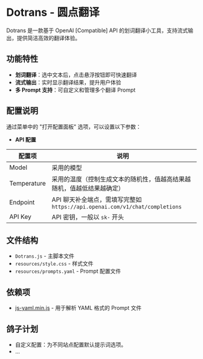 # Dotrans - 圆点翻译

Dotrans 是一款基于 OpenAI [Compatible] API 的划词翻译小工具，支持流式输出，提供简洁高效的翻译体验。

## 功能特性

- **划词翻译**：选中文本后，点击悬浮按钮即可快速翻译
- **流式输出**：实时显示翻译结果，提升用户体验
- **多 Prompt 支持**：可自定义和管理多个翻译 Prompt

## 配置说明

通过菜单中的 "打开配置面板" 选项，可以设置以下参数：

- **API 配置**

| 配置项       | 说明                                                                 |
|--------------|--------------------------------------------------------------------|
| Model        | 采用的模型                                                           |
| Temperature  | 采用的温度（控制生成文本的随机性，值越高结果越随机，值越低结果越确定）               |
| Endpoint     | API 聊天补全端点，需填写完整如 `https://api.openai.com/v1/chat/completions` |
| API Key      | API 密钥，一般以 `sk-` 开头                                 |

## 文件结构

- `Dotrans.js` - 主脚本文件
- `resources/style.css` - 样式文件
- `resources/prompts.yaml` - Prompt 配置文件

## 依赖项

- [js-yaml.min.js](https://cdnjs.cloudflare.com/ajax/libs/js-yaml/4.1.0/js-yaml.min.js) - 用于解析 YAML 格式的 Prompt 文件

## 鸽子计划

- 自定义配置：为不同站点配置默认提示词选项。
- ...
